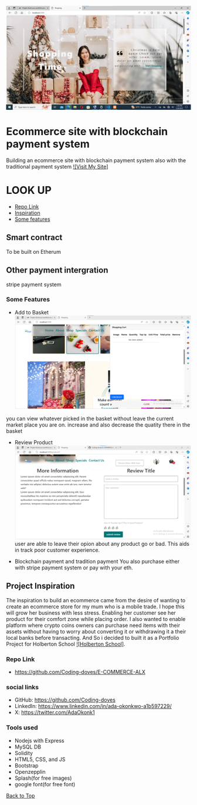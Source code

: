 <a name="up"></a>
![index page](image-1.png)


# Ecommerce site with blockchain payment system
Building an ecommerce site with blockchain payment system also with the traditional payment system
[![Visit My Site]](http://browndove.tech/E-COMMERCE-ALX)

# LOOK UP

- [Repo Link](#repo-link)
- [Inspiration](#story)
- [Some features](#features)

## Smart contract
To be built on Etherum
## Other payment intergration
stripe payment system

<a name="features"></a>
### Some Features
- Add to Basket
![basket](image-2.png)

you can view whatever picked in the basket without leave the current market place you are on. increase and also decrease the quatity there in the basket 

- Review Product
![review](image-3.png)
user are able to leave their opion about any product go or bad. This aids in track poor customer experience.

- Blockchain payment and tradition payment
You also purchase either with stripe payment system or pay with your eth.

<a name="story"></a>
## Project Inspiration
The inspiration to build an ecommerce came from the desire of wanting to create an ecommerce store for my mum who is a mobile trade. I hope this will grow her business with less stress. Enabling her customer see her product for their comfort zone while placing order.
I also wanted to enable platform where crypto coins owners can purchase need items with their assets without having to worry about converting it or withdrawing it a their local banks before transacting.
And So i decided to built it as a Portfolio Project for Holberton School 
 [![Holberton School]](https://www.holbertonschool.com/).

<a name="repo-link"></a>
### Repo Link
- https://github.com/Coding-doves/E-COMMERCE-ALX

### social links
- GitHub: https://github.com/Coding-doves
- LinkedIn: https://www.linkedin.com/in/ada-okonkwo-a1b597229/
- X: https://twitter.com/AdaOkonk1

### Tools used

- Nodejs with Express
- MySQL DB
- Solidity
- HTML5, CSS, and JS
- Bootstrap
- Openzepplin
- Splash(for free images)
- google font(for free font)

[Back to Top](#up)
